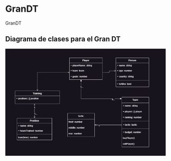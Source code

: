 # GranDT
GranDT 
## Diagrama de clases para el Gran DT
![imagen del diagrama mostrando clases y sus relaciones](/diagrama/DiagramaGranDT.drawio.png)

